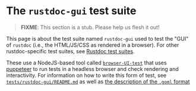 # The `rustdoc-gui` test suite

> **FIXME**: This section is a stub. Please help us flesh it out!

This page is about the test suite named `rustdoc-gui` used to test the "GUI" of `rustdoc` (i.e., the HTML/JS/CSS as rendered in a browser).
For other rustdoc-specific test suites, see [Rustdoc test suites].

These use a NodeJS-based tool called [`browser-UI-test`] that uses [puppeteer] to run tests in a headless browser and check rendering and interactivity. For information on how to write this form of test, see [`tests/rustdoc-gui/README.md`][rustdoc-gui-readme] as well as [the description of the `.goml` format][goml-script]


[Rustdoc test suites]: ../tests/compiletest.md#rustdoc-test-suites
[`browser-UI-test`]: https://github.com/GuillaumeGomez/browser-UI-test/
[puppeteer]: https://pptr.dev/
[rustdoc-gui-readme]: https://github.com/rust-lang/rust/blob/master/tests/rustdoc-gui/README.md
[goml-script]: https://github.com/GuillaumeGomez/browser-UI-test/blob/master/goml-script.md
